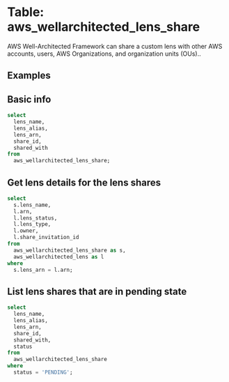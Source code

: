 # Table: aws_wellarchitected_lens_share

AWS Well-Architected Framework can share a custom lens with other AWS accounts, users, AWS Organizations, and organization units (OUs)..

## Examples

## Basic info

```sql
select
  lens_name,
  lens_alias,
  lens_arn,
  share_id,
  shared_with
from
  aws_wellarchitected_lens_share;
```

## Get lens details for the lens shares

```sql
select
  s.lens_name,
  l.arn,
  l.lens_status,
  l.lens_type,
  l.owner,
  l.share_invitation_id
from
  aws_wellarchitected_lens_share as s,
  aws_wellarchitected_lens as l
where
  s.lens_arn = l.arn;
```

## List lens shares that are in pending state

```sql
select
  lens_name,
  lens_alias,
  lens_arn,
  share_id,
  shared_with,
  status
from
  aws_wellarchitected_lens_share
where
  status = 'PENDING';
```